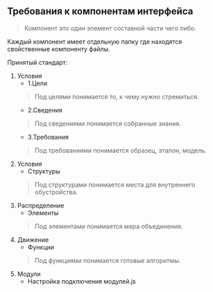 ## Требования к компонентам интерфейса

> Компонент это один элемент составной части чего либо.

Каждый компонент имеет отдельную папку где находятся свойственные компоненту файлы.

Принятый стандарт:

1. Условия
   - 1.Цели
   > Под целями понимается то, к чему нужно стремиться.
   - 2.Сведения
   > Под сведениями понимается собранные знания.
   - 3.Требования
   > Под требованиями понимается образец, эталон, модель.
2. Условия
    - Структуры
    > Под структурами понимается места для внутреннего обустройства.
3. Распределение
    - Элементы
    > Под элементами понимается мера объединения.
4. Движение
    - Функции
   > Под функциями понимается готовые алгоритмы.
4. Модули
    - Настройка подключения модулей.js